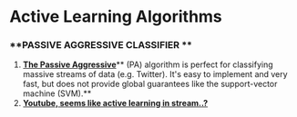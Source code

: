 # Active Learning Algorithms

### **PASSIVE AGGRESSIVE CLASSIFIER **

1. [**The Passive Aggressive**](https://www.quora.com/Classification-machine-learning-What-is-an-intuitive-explanation-of-the-Passive-Aggressive-classifier)** (PA) algorithm is perfect for classifying massive streams of data (e.g. Twitter). It's easy to implement and very fast, but does not provide global guarantees like the support-vector machine (SVM).**
2. [**Youtube, seems like active learning in stream..?**](https://www.youtube.com/watch?v=TJU8NfDdqNQ)
